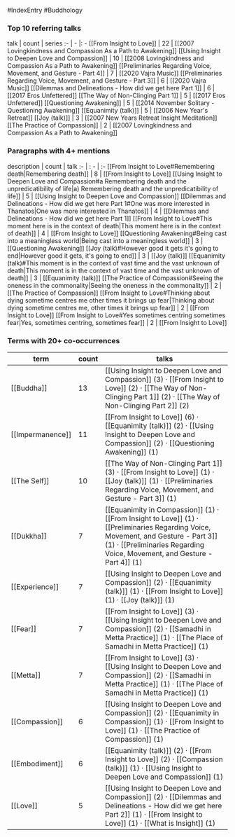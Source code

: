 #IndexEntry #Buddhology

### Top 10 referring talks
talk | count | series
:- | - |: -
[[From Insight to Love]] | 22 | [[2007 Lovingkindness and Compassion As a Path to Awakening]]
[[Using Insight to Deepen Love and Compassion]] | 10 | [[2008 Lovingkindness and Compassion As a Path to Awakening]]
[[Preliminaries Regarding Voice, Movement, and Gesture - Part 4]] | 7 | [[2020 Vajra Music]]
[[Preliminaries Regarding Voice, Movement, and Gesture - Part 3]] | 6 | [[2020 Vajra Music]]
[[Dilemmas and Delineations - How did we get here Part 1]] | 6 | [[2017 Eros Unfettered]]
[[The Way of Non-Clinging Part 1]] | 5 | [[2017 Eros Unfettered]]
[[Questioning Awakening]] | 5 | [[2014 November Solitary - Questioning Awakening]]
[[Equanimity (talk)]] | 5 | [[2006 New Year's Retreat]]
[[Joy (talk)]] | 3 | [[2007 New Years Retreat Insight Meditation]]
[[The Practice of Compassion]] | 2 | [[2007 Lovingkindness and Compassion As a Path to Awakening]]

### Paragraphs with 4+ mentions
description | count | talk
:- | : - | :-
[[From Insight to Love#Remembering death\|Remembering death]] | 8 | [[From Insight to Love]]
[[Using Insight to Deepen Love and Compassion#a Remembering death and the unpredicatibility of life\|a) Remembering death and the unpredicatibility of life]] | 5 | [[Using Insight to Deepen Love and Compassion]]
[[Dilemmas and Delineations - How did we get here Part 1#One was more interested in Thanatos\|One was more interested in Thanatos]] | 4 | [[Dilemmas and Delineations - How did we get here Part 1]]
[[From Insight to Love#This moment here is in the context of death\|This moment here is in the context of death]] | 4 | [[From Insight to Love]]
[[Questioning Awakening#Being cast into a meaningless world\|Being cast into a meaningless world]] | 3 | [[Questioning Awakening]]
[[Joy (talk)#However good it gets it's going to end\|However good it gets, it's going to end]] | 3 | [[Joy (talk)]]
[[Equanimity (talk)#This moment is in the context of vast time and the vast unknown of death\|This moment is in the context of vast time and the vast unknown of death]] | 3 | [[Equanimity (talk)]]
[[The Practice of Compassion#Seeing the oneness in the commonality\|Seeing the oneness in the commonality]] | 2 | [[The Practice of Compassion]]
[[From Insight to Love#Thinking about dying sometime centres me other times it brings up fear\|Thinking about dying sometime centres me, other times it brings up fear]] | 2 | [[From Insight to Love]]
[[From Insight to Love#Yes sometimes centring sometimes fear\|Yes, sometimes centring, sometimes fear]] | 2 | [[From Insight to Love]]

### Terms with 20+ co-occurrences
term | count | talks
-|-|-
[[Buddha]] | 13 | <span class="counts">[[Using Insight to Deepen Love and Compassion]] (3) · [[From Insight to Love]] (2) · [[The Way of Non-Clinging Part 1]] (2) · [[The Way of Non-Clinging Part 2]] (2)</span> 
[[Impermanence]] | 11 | <span class="counts">[[From Insight to Love]] (6) · [[Equanimity (talk)]] (2) · [[Using Insight to Deepen Love and Compassion]] (2) · [[Questioning Awakening]] (1)</span> 
[[The Self]] | 10 | <span class="counts">[[The Way of Non-Clinging Part 1]] (3) · [[From Insight to Love]] (1) · [[Joy (talk)]] (1) · [[Preliminaries Regarding Voice, Movement, and Gesture - Part 3]] (1)</span> 
[[Dukkha]] | 7 | <span class="counts">[[Equanimity in Compassion]] (1) · [[From Insight to Love]] (1) · [[Preliminaries Regarding Voice, Movement, and Gesture - Part 3]] (1) · [[Preliminaries Regarding Voice, Movement, and Gesture - Part 4]] (1)</span> 
[[Experience]] | 7 | <span class="counts">[[Using Insight to Deepen Love and Compassion]] (2) · [[Equanimity (talk)]] (1) · [[From Insight to Love]] (1) · [[Joy (talk)]] (1)</span> 
[[Fear]] | 7 | <span class="counts">[[From Insight to Love]] (3) · [[Using Insight to Deepen Love and Compassion]] (2) · [[Samadhi in Metta Practice]] (1) · [[The Place of Samadhi in Metta Practice]] (1)</span> 
[[Metta]] | 7 | <span class="counts">[[From Insight to Love]] (3) · [[Using Insight to Deepen Love and Compassion]] (2) · [[Samadhi in Metta Practice]] (1) · [[The Place of Samadhi in Metta Practice]] (1)</span> 
[[Compassion]] | 6 | <span class="counts">[[Using Insight to Deepen Love and Compassion]] (2) · [[Equanimity in Compassion]] (1) · [[From Insight to Love]] (1) · [[The Practice of Compassion]] (1)</span> 
[[Embodiment]] | 6 | <span class="counts">[[Equanimity (talk)]] (2) · [[From Insight to Love]] (2) · [[Compassion (talk)]] (1) · [[Using Insight to Deepen Love and Compassion]] (1)</span> 
[[Love]] | 5 | <span class="counts">[[Using Insight to Deepen Love and Compassion]] (2) · [[Dilemmas and Delineations - How did we get here Part 2]] (1) · [[From Insight to Love]] (1) · [[What is Insight]] (1)</span> 

